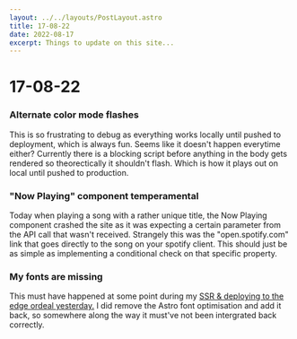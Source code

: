 ```yaml
---
layout: ../../layouts/PostLayout.astro
title: 17-08-22
date: 2022-08-17
excerpt: Things to update on this site...
---
```


# 17-08-22
### Alternate color mode flashes 

This is so frustrating to debug as everything works locally until pushed to deployment, which is always fun. Seems like it doesn't happen everytime either? Currently there is a blocking script before anything in the body gets rendered so theorectically it shouldn't flash. Which is how it plays out on local until pushed to production. 

### "Now Playing" component temperamental

Today when playing a song with a rather unique title, the Now Playing component crashed the site as it was expecting a certain parameter from the API call that wasn't received. Strangely this was the "open.spotify.com" link that goes directly to the song on your spotify client. This should just be as simple as implementing a conditional check on that specific property. 

### My fonts are missing

This must have happened at some point during my [SSR & deploying to the edge ordeal yesterday.](https://joshgermon.me/posts/16-08-22.md) I did remove the Astro font optimisation and add it back, so somewhere along the way it must've not been intergrated back correctly.
